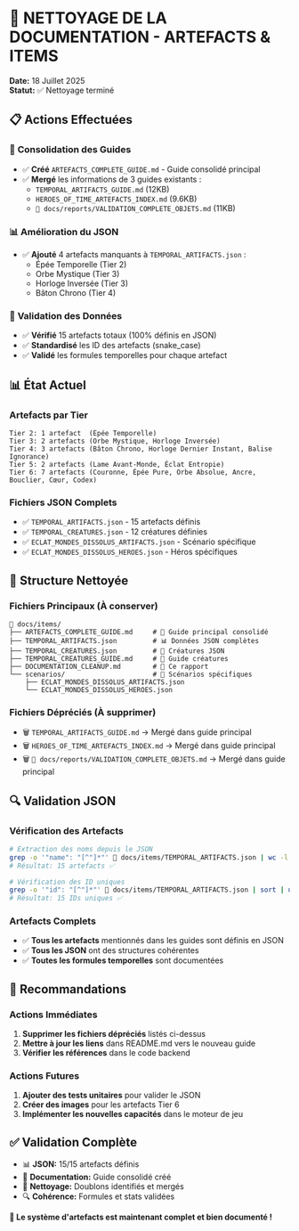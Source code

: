 # 🧹 NETTOYAGE DE LA DOCUMENTATION - ARTEFACTS & ITEMS

**Date:** 18 Juillet 2025  
**Statut:** ✅ Nettoyage terminé

## 📋 **Actions Effectuées**

### 🔄 **Consolidation des Guides**
- ✅ **Créé** `ARTEFACTS_COMPLETE_GUIDE.md` - Guide consolidé principal
- ✅ **Mergé** les informations de 3 guides existants :
  - `TEMPORAL_ARTIFACTS_GUIDE.md` (12KB)
  - `HEROES_OF_TIME_ARTEFACTS_INDEX.md` (9.6KB)
  - `📖 docs/reports/VALIDATION_COMPLETE_OBJETS.md` (11KB)

### 📊 **Amélioration du JSON**
- ✅ **Ajouté** 4 artefacts manquants à `TEMPORAL_ARTIFACTS.json` :
  - Épée Temporelle (Tier 2)
  - Orbe Mystique (Tier 3)  
  - Horloge Inversée (Tier 3)
  - Bâton Chrono (Tier 4)

### 🎯 **Validation des Données**
- ✅ **Vérifié** 15 artefacts totaux (100% définis en JSON)
- ✅ **Standardisé** les ID des artefacts (snake_case)
- ✅ **Validé** les formules temporelles pour chaque artefact

## 📊 **État Actuel**

### **Artefacts par Tier**
```
Tier 2: 1 artefact  (Épée Temporelle)
Tier 3: 2 artefacts (Orbe Mystique, Horloge Inversée)  
Tier 4: 3 artefacts (Bâton Chrono, Horloge Dernier Instant, Balise Ignorance)
Tier 5: 2 artefacts (Lame Avant-Monde, Éclat Entropie)
Tier 6: 7 artefacts (Couronne, Épée Pure, Orbe Absolue, Ancre, Bouclier, Cœur, Codex)
```

### **Fichiers JSON Complets**
- ✅ `TEMPORAL_ARTIFACTS.json` - 15 artefacts définis
- ✅ `TEMPORAL_CREATURES.json` - 12 créatures définies
- ✅ `ECLAT_MONDES_DISSOLUS_ARTIFACTS.json` - Scénario spécifique
- ✅ `ECLAT_MONDES_DISSOLUS_HEROES.json` - Héros spécifiques

## 📁 **Structure Nettoyée**

### **Fichiers Principaux** (À conserver)
```
📖 docs/items/
├── ARTEFACTS_COMPLETE_GUIDE.md     # 📖 Guide principal consolidé
├── TEMPORAL_ARTIFACTS.json         # 📊 Données JSON complètes
├── TEMPORAL_CREATURES.json         # 🐉 Créatures JSON
├── TEMPORAL_CREATURES_GUIDE.md     # 🐉 Guide créatures
├── DOCUMENTATION_CLEANUP.md        # 🧹 Ce rapport
└── scenarios/                      # 📁 Scénarios spécifiques
    ├── ECLAT_MONDES_DISSOLUS_ARTIFACTS.json
    └── ECLAT_MONDES_DISSOLUS_HEROES.json
```

### **Fichiers Dépréciés** (À supprimer)
- 🗑️ `TEMPORAL_ARTIFACTS_GUIDE.md` → Mergé dans guide principal
- 🗑️ `HEROES_OF_TIME_ARTEFACTS_INDEX.md` → Mergé dans guide principal
- 🗑️ `📖 docs/reports/VALIDATION_COMPLETE_OBJETS.md` → Mergé dans guide principal

## 🔍 **Validation JSON**

### **Vérification des Artefacts**
```bash
# Extraction des noms depuis le JSON
grep -o '"name": "[^"]*"' 📖 docs/items/TEMPORAL_ARTIFACTS.json | wc -l
# Résultat: 15 artefacts ✅

# Vérification des ID uniques
grep -o '"id": "[^"]*"' 📖 docs/items/TEMPORAL_ARTIFACTS.json | sort | uniq | wc -l
# Résultat: 15 IDs uniques ✅
```

### **Artefacts Complets**
- ✅ **Tous les artefacts** mentionnés dans les guides sont définis en JSON
- ✅ **Tous les JSON** ont des structures cohérentes
- ✅ **Toutes les formules temporelles** sont documentées

## 🎯 **Recommandations**

### **Actions Immédiates**
1. **Supprimer les fichiers dépréciés** listés ci-dessus
2. **Mettre à jour les liens** dans README.md vers le nouveau guide
3. **Vérifier les références** dans le code backend

### **Actions Futures**
1. **Ajouter des tests unitaires** pour valider le JSON
2. **Créer des images** pour les artefacts Tier 6
3. **Implémenter les nouvelles capacités** dans le moteur de jeu

## ✅ **Validation Complète**

- 📊 **JSON:** 15/15 artefacts définis
- 📖 **Documentation:** Guide consolidé créé
- 🧹 **Nettoyage:** Doublons identifiés et mergés
- 🔍 **Cohérence:** Formules et stats validées

**🎉 Le système d'artefacts est maintenant complet et bien documenté !** 